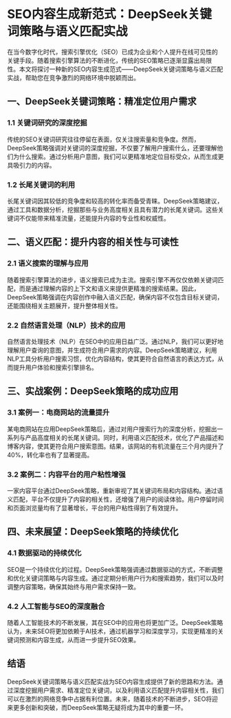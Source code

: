 # SEO内容生成新范式：DeepSeek关键词策略与语义匹配实战

在当今数字化时代，搜索引擎优化（SEO）已成为企业和个人提升在线可见性的关键手段。随着搜索引擎算法的不断进化，传统的SEO策略已逐渐显露出局限性。本文将探讨一种新的SEO内容生成范式——DeepSeek关键词策略与语义匹配实战，帮助您在竞争激烈的网络环境中脱颖而出。

## 一、DeepSeek关键词策略：精准定位用户需求

### 1.1 关键词研究的深度挖掘

传统的SEO关键词研究往往停留在表面，仅关注搜索量和竞争度。然而，DeepSeek策略强调对关键词的深度挖掘，不仅要了解用户搜索什么，还要理解他们为什么搜索。通过分析用户意图，我们可以更精准地定位目标受众，从而生成更具吸引力的内容。

### 1.2 长尾关键词的利用

长尾关键词因其较低的竞争度和较高的转化率而备受青睐。DeepSeek策略建议，通过工具和数据分析，挖掘那些与业务高度相关且具有潜力的长尾关键词。这些关键词不仅能带来精准流量，还能提升内容的专业性和权威性。

## 二、语义匹配：提升内容的相关性与可读性

### 2.1 语义搜索的理解与应用

随着搜索引擎算法的进步，语义搜索已成为主流。搜索引擎不再仅仅依赖关键词匹配，而是通过理解内容的上下文和语义来提供更精准的搜索结果。因此，DeepSeek策略强调在内容创作中融入语义匹配，确保内容不仅包含目标关键词，还能围绕相关主题展开，提升整体相关性。

### 2.2 自然语言处理（NLP）技术的应用

自然语言处理技术（NLP）在SEO中的应用日益广泛。通过NLP，我们可以更好地理解用户查询的意图，并生成符合用户需求的内容。DeepSeek策略建议，利用NLP工具分析用户搜索习惯，优化内容结构，使其更符合自然语言的表达方式，从而提升用户体验和搜索引擎排名。

## 三、实战案例：DeepSeek策略的成功应用

### 3.1 案例一：电商网站的流量提升

某电商网站在应用DeepSeek策略后，通过对用户搜索行为的深度分析，挖掘出一系列与产品高度相关的长尾关键词。同时，利用语义匹配技术，优化了产品描述和博客内容，使其更符合用户搜索意图。结果，该网站的有机流量在三个月内提升了40%，转化率也有了显著提高。

### 3.2 案例二：内容平台的用户粘性增强

一家内容平台通过DeepSeek策略，重新审视了其关键词布局和内容结构。通过语义匹配，平台不仅提升了内容的相关性，还增强了用户的阅读体验。用户停留时间和页面浏览量均有了显著增长，平台的用户粘性得到了有效提升。

## 四、未来展望：DeepSeek策略的持续优化

### 4.1 数据驱动的持续优化

SEO是一个持续优化的过程。DeepSeek策略强调通过数据驱动的方式，不断调整和优化关键词策略与内容生成。通过定期分析用户行为和搜索趋势，我们可以及时调整内容策略，确保其始终与用户需求保持一致。

### 4.2 人工智能与SEO的深度融合

随着人工智能技术的不断发展，其在SEO中的应用也将更加广泛。DeepSeek策略认为，未来SEO将更加依赖于AI技术，通过机器学习和深度学习，实现更精准的关键词预测和内容生成，从而进一步提升SEO效果。

## 结语

DeepSeek关键词策略与语义匹配实战为SEO内容生成提供了新的思路和方法。通过深度挖掘用户需求、精准定位关键词，以及利用语义匹配提升内容相关性，我们可以在激烈的网络竞争中占据有利位置。未来，随着技术的不断进步，SEO将迎来更多创新和突破，而DeepSeek策略无疑将成为其中的重要一环。